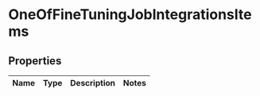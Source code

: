 # OneOfFineTuningJobIntegrationsItems

## Properties
Name | Type | Description | Notes
------------ | ------------- | ------------- | -------------
